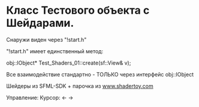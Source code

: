 # Класс Тестового объекта с Шейдарами.
  
 Снаружи виден через "!start.h"  
  
 "!start.h" имеет единственный метод:  
  
 obj::IObject* Test_Shaders_01::create(sf::View& v);  
  
 Все взаимодействие стандартно - ТОЛЬКО через интерфейс obj::IObject
 
 Шейдеры из SFML-SDK + парочка из www.shadertoy.com
 
 Управление: Курсор: <- ->
  